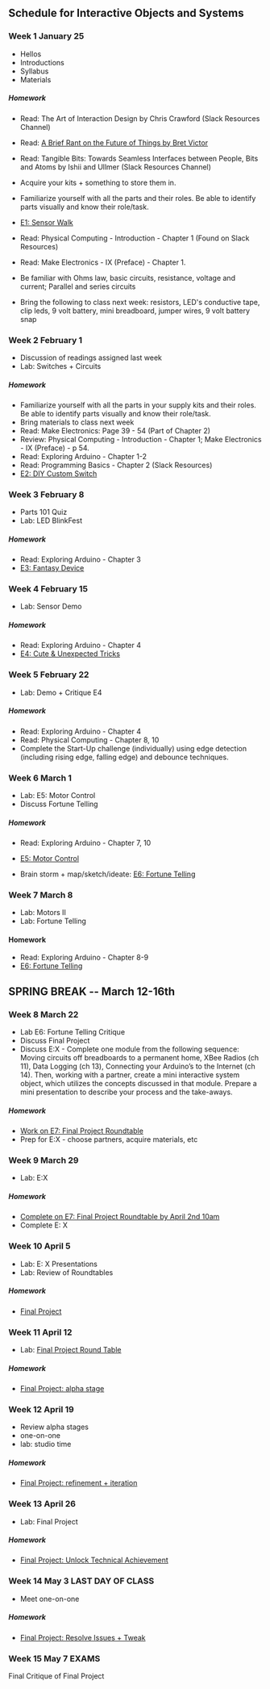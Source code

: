 ## Schedule for Interactive Objects and Systems

### Week 1  January 25
* Hellos
* Introductions
* Syllabus
* Materials

##### Homework
* Read: The Art of Interaction Design by Chris Crawford (Slack Resources Channel)

* Read: [A Brief Rant on the Future of Things by Bret Victor](http://worrydream.com/ABriefRantOnTheFutureOfInteractionDesign/)

* Read: Tangible Bits: Towards Seamless Interfaces between People, Bits and Atoms by Ishii and Ullmer (Slack Resources Channel)

* Acquire your kits + something to store them in.

* Familiarize yourself with all the parts and their roles. Be able to identify parts visually and know their role/task.

* [E1: Sensor Walk](Sensor_Walk.md)

* Read:  Physical Computing - Introduction - Chapter 1 (Found on Slack Resources)
* Read: Make Electronics - IX (Preface) - Chapter 1. 
* Be familiar with Ohms law, basic circuits, resistance, voltage and current; Parallel and series circuits
* Bring the following to class next week: resistors, LED's conductive tape, clip leds, 9 volt battery, mini breadboard, jumper wires, 9 volt battery snap


### Week 2  February 1

* Discussion of readings assigned last week
* Lab: Switches + Circuits


##### Homework
* Familiarize yourself with all the parts in your supply kits and their roles. Be able to identify parts visually and know their role/task.
* Bring materials to class next week
* Read: Make Electronics: Page 39 - 54 (Part of Chapter 2)
* Review: Physical Computing - Introduction - Chapter 1; Make Electronics - IX (Preface) - p 54.
* Read: Exploring Arduino - Chapter 1-2
* Read: Programming Basics - Chapter 2 (Slack Resources)
* [E2: DIY Custom Switch](DIY_Switch.md)



### Week 3  February 8
* Parts 101 Quiz
* Lab: LED BlinkFest

##### Homework
* Read: Exploring Arduino - Chapter 3
* [E3: Fantasy Device](Fantasy_Device.md)


### Week 4  February 15
* Lab: Sensor Demo

##### Homework
* Read: Exploring Arduino - Chapter 4 
* [E4: Cute & Unexpected Tricks](Cute_Unexpected_Tricks.md)


### Week 5  February 22
* Lab: Demo + Critique E4

##### Homework
* Read: Exploring Arduino - Chapter 4 
* Read: Physical Computing - Chapter 8, 10
* Complete the Start-Up challenge (individually) using edge detection (including rising edge, falling edge) and debounce techniques. 

### Week 6  March 1
* Lab: E5: Motor Control
* Discuss Fortune Telling

##### Homework
* Read: Exploring Arduino - Chapter 7, 10
* [E5: Motor Control](Motor_Control.md)

* Brain storm + map/sketch/ideate: [E6: Fortune Telling](Fortune_Telling.md)


### Week 7 March 8
* Lab: Motors II
* Lab: Fortune Telling


#### Homework
* Read: Exploring Arduino - Chapter 8-9
* [E6: Fortune Telling](Fortune_Telling.md)


## SPRING BREAK -- March 12-16th ##


### Week 8  March 22
* Lab E6: Fortune Telling Critique 
* Discuss Final Project
* Discuss E:X - Complete one module from the following sequence: Moving circuits off breadboards to a permanent home, XBee Radios (ch 11), Data Logging (ch 13), Connecting your Arduino’s to the Internet (ch 14). Then, working with a partner, create a mini interactive system object, which utilizes the concepts discussed in that module. Prepare a mini presentation to describe your process and the take-aways.

##### Homework

* [Work on E7: Final Project Roundtable](Final_Project_Roundtable.md)
* Prep for E:X - choose partners, acquire materials, etc


### Week 9  March 29
* Lab: E:X

##### Homework
* [Complete on E7: Final Project Roundtable by April 2nd 10am](Final_Project_Roundtable.md)
* Complete E: X

### Week 10  April 5
* Lab: E: X Presentations
* Lab: Review of Roundtables


##### Homework
* [Final Project](Final_Project.md)


### Week 11  April 12
* Lab: [Final Project Round Table](Final_Project.md) 

##### Homework
* [Final Project: alpha stage](Final_Project.md)


### Week 12  April 19
* Review alpha stages
* one-on-one
* lab: studio time

##### Homework
* [Final Project: refinement + iteration](Final_Project.md)


### Week 13  April 26
* Lab: Final Project

##### Homework
* [Final Project: Unlock Technical Achievement](Final_Project.md)


### Week 14  May 3 **LAST DAY OF CLASS**
* Meet one-on-one

##### Homework
* [Final Project: Resolve Issues + Tweak](Final_Project.md)


### Week 15  May 7  **EXAMS**
Final Critique of Final Project

